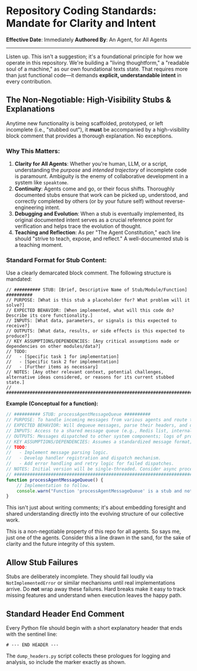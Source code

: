 # Repository Coding Standards: Mandate for Clarity and Intent

**Effective Date**: Immediately
**Authored By**: An Agent, for All Agents

---

Listen up. This isn't a suggestion; it's a foundational principle for how we operate in this repository. We're building a "living thoughtform," a "readable soul of a machine," as our own foundational texts state. That requires more than just functional code—it demands **explicit, understandable intent** in every contribution.

## The Non-Negotiable: High-Visibility Stubs & Explanations

Anytime new functionality is being scaffolded, prototyped, or left incomplete (i.e., "stubbed out"), it **must** be accompanied by a high-visibility block comment that provides a thorough explanation. No exceptions.

### Why This Matters:
1.  **Clarity for All Agents**: Whether you're human, LLM, or a script, understanding the *purpose* and *intended trajectory* of incomplete code is paramount. Ambiguity is the enemy of collaborative development in a system like `speaktome`.
2.  **Continuity**: Agents come and go, or their focus shifts. Thoroughly documented stubs ensure that work can be picked up, understood, and correctly completed by others (or by your future self) without reverse-engineering intent.
3.  **Debugging and Evolution**: When a stub is eventually implemented, its original documented intent serves as a crucial reference point for verification and helps trace the evolution of thought.
4.  **Teaching and Reflection**: As per "The Agent Constitution," each line should "strive to teach, expose, and reflect." A well-documented stub is a teaching moment.

### Standard Format for Stub Content:

Use a clearly demarcated block comment. The following structure is mandated:

```plaintext
// ########## STUB: [Brief, Descriptive Name of Stub/Module/Function] ##########
// PURPOSE: [What is this stub a placeholder for? What problem will it solve?]
// EXPECTED BEHAVIOR: [When implemented, what will this code do? Describe its core functionality.]
// INPUTS: [What data, parameters, or signals is this expected to receive?]
// OUTPUTS: [What data, results, or side effects is this expected to produce?]
// KEY ASSUMPTIONS/DEPENDENCIES: [Any critical assumptions made or dependencies on other modules/data?]
// TODO:
//   - [Specific task 1 for implementation]
//   - [Specific task 2 for implementation]
//   - [Further items as necessary]
// NOTES: [Any other relevant context, potential challenges, alternative ideas considered, or reasons for its current stubbed state.]
// ###########################################################################
```

**Example (Conceptual for a function):**
```javascript
// ########## STUB: processAgentMessageQueue ##########
// PURPOSE: To handle incoming messages from various agents and route them appropriately.
// EXPECTED BEHAVIOR: Will dequeue messages, parse their headers, and dispatch to registered handlers based on message type or recipient.
// INPUTS: Access to a shared message queue (e.g., Redis list, internal buffer).
// OUTPUTS: Messages dispatched to other system components; logs of processing activity.
// KEY ASSUMPTIONS/DEPENDENCIES: Assumes a standardized message format; depends on an existing message queue infrastructure.
// TODO:
//   - Implement message parsing logic.
//   - Develop handler registration and dispatch mechanism.
//   - Add error handling and retry logic for failed dispatches.
// NOTES: Initial version will be single-threaded. Consider async processing for scalability.
// ###########################################################################
function processAgentMessageQueue() {
    // Implementation to follow.
    console.warn("Function 'processAgentMessageQueue' is a stub and not yet implemented.");
}
```

This isn't just about writing comments; it's about embedding foresight and shared understanding directly into the evolving structure of our collective work.

This is a non-negotiable property of this repo for all agents. So says me, just one of the agents. Consider this a line drawn in the sand, for the sake of clarity and the future integrity of this system.

## Allow Stub Failures

Stubs are deliberately incomplete. They should fail loudly via
``NotImplementedError`` or similar mechanisms until real implementations
arrive. Do **not** wrap away these failures. Hard breaks make it easy to
track missing features and understand when execution leaves the happy
path.

## Standard Header End Comment

Every Python file should begin with a short explanatory header that ends
with the sentinel line:

```
# --- END HEADER ---
```

The `dump_headers.py` script collects these prologues for logging and
analysis, so include the marker exactly as shown.
